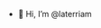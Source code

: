 - 👋 Hi, I’m @laterriam


<!---
laterriam/laterriam is a ✨ special ✨ repository because its `README.md` (this file) appears on your GitHub profile.
You can click the Preview link to take a look at your changes.
--->

